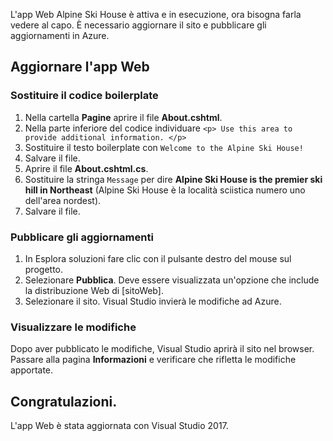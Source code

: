 L'app Web Alpine Ski House è attiva e in esecuzione, ora bisogna farla vedere al capo. È necessario aggiornare il sito e pubblicare gli aggiornamenti in Azure.

## <a name="update-your-web-app"></a>Aggiornare l'app Web

### <a name="replace-the-boilerplate-code"></a>Sostituire il codice boilerplate

1. Nella cartella **Pagine** aprire il file **About.cshtml**.
1. Nella parte inferiore del codice individuare `<p> Use this area to provide additional information. </p>`
1. Sostituire il testo boilerplate con `Welcome to the Alpine Ski House!`
1. Salvare il file.
1. Aprire il file **About.cshtml.cs**.
1. Sostituire la stringa `Message` per dire **Alpine Ski House is the premier ski hill in Northeast** (Alpine Ski House è la località sciistica numero uno dell'area nordest).
1. Salvare il file.

### <a name="publish-your-updates"></a>Pubblicare gli aggiornamenti

1. In Esplora soluzioni fare clic con il pulsante destro del mouse sul progetto.
1. Selezionare **Pubblica**. Deve essere visualizzata un'opzione che include la distribuzione Web di [sitoWeb].
1. Selezionare il sito. Visual Studio invierà le modifiche ad Azure.

### <a name="view-your-changes"></a>Visualizzare le modifiche

Dopo aver pubblicato le modifiche, Visual Studio aprirà il sito nel browser. Passare alla pagina **Informazioni** e verificare che rifletta le modifiche apportate.

## <a name="congrats"></a>Congratulazioni.

L'app Web è stata aggiornata con Visual Studio 2017.
